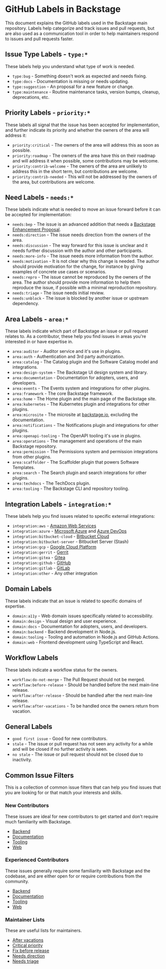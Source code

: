 # GitHub Labels in Backstage

This document explains the GitHub labels used in the Backstage main repository. Labels help categorize and track issues and pull requests, but are also used as a communication tool in order to help maintainers respond to issues and pull requests faster.

## Issue Type Labels - `type:*`

These labels help you understand what type of work is needed.

- `type:bug` - Something doesn't work as expected and needs fixing.
- `type:docs` - Documentation is missing or needs updating.
- `type:suggestion` - An proposal for a new feature or change.
- `type:maintenance` - Routine maintenance tasks, version bumps, cleanup, deprecations, etc.

## Priority Labels - `priority:*`

These labels all signal that the issue has been accepted for implementation, and further indicate its priority and whether the owners of the area will address it:

- `priority:critical` - The owners of the area will address this as soon as possible.
- `priority:roadmap` - The owners of the area have this on their roadmap and will address it when possible, some contributions may be welcome.
- `priority:contrib-welcome` - The owners of the area are unlikely to address this in the short term, but contributions are welcome.
- `priority:contrib-needed` - This will not be addressed by the owners of the area, but contributions are welcome.

## Need Labels - `needs:*`

These labels indicate what is needed to move an issue forward before it can be accepted for implementation:

- `needs:bep` - The issue is an advanced addition that needs a [Backstage Enhancement Proposal](./beps/README.md).
- `needs:direction` - The issue needs direction from the owners of the area.
- `needs:discussion` - The way forward for this issue is unclear and it needs further discussion with the author and other participants.
- `needs:more-info` - The issue needs more information from the author.
- `needs:motivation` - It is not clear why this change is needed. The author should provide motivation for the change, for instance by giving examples of concrete use cases or scenarios.
- `needs:repro` - The issue cannot be reproduced by the owners of the area. The author should provide more information to help them reproduce the issue, if possible with a minimal reproduction repository.
- `needs:triage` - The issue needs initial review.
- `needs:unblock` - The issue is blocked by another issue or upstream dependency.

## Area Labels - `area:*`

These labels indicate which part of Backstage an issue or pull request relates to. As a contributor, these help you find issues in areas you're interested in or have expertise in.

- `area:auditor` - Auditor service and it's use in plugins.
- `area:auth` - Authentication and 3rd party authorization.
- `area:catalog` - The Catalog plugin and the Software Catalog model and integrations.
- `area:design-system` - The Backstage UI design system and library.
- `area:documentation` - Documentation for adopters, users, and developers.
- `area:events` - The Events system and integrations for other plugins.
- `area:framework` - The core Backstage framework.
- `area:home` - The Home plugin and the main page of the Backstage site.
- `area:kubernetes` - The Kubernetes plugin and integrations for other plugins.
- `area:microsite` - The microsite at [backstage.io](https://backstage.io), excluding the documentation.
- `area:notifications` - The Notifications plugin and integrations for other plugins.
- `area:openapi-tooling` - The OpenAPI tooling it's use in plugins.
- `area:operations` - The management and operations of the main Backstage repository.
- `area:permission` - The Permissions system and permission integrations from other plugins.
- `area:scaffolder` - The Scaffolder plugin that powers Software Templates.
- `area:search` - The Search plugin and search integrations for other plugins.
- `area:techdocs` - The TechDocs plugin.
- `area:tooling` - The Backstage CLI and repository tooling.

## Integration Labels - `integration:*`

These labels help you find issues related to specific external integrations:

- `integration:aws` - [Amazon Web Services](https://aws.amazon.com/)
- `integration:azure` - [Microsoft Azure](https://azure.microsoft.com/) and [Azure DevOps](https://dev.azure.com/)
- `integration:bitbucket-cloud` - [Bitbucket Cloud](https://bitbucket.org/)
- `integration:bitbucket-server` - Bitbucket Server (Stash)
- `integration:gcp` - [Google Cloud Platform](https://cloud.google.com/)
- `integration:gerrit` - [Gerrit](https://www.gerritcodereview.com/)
- `integration:gitea` - [Gitea](https://gitea.com/)
- `integration:github` - [GitHub](https://github.com/)
- `integration:gitlab` - [GitLab](https://gitlab.com/)
- `integration:other` - Any other integration

## Domain Labels

These labels indicate that an issue is related to specific domains of expertise.

- `domain:a11y` - Web domain issues specifically related to accessibility.
- `domain:design` - Visual design and user experience.
- `domain:docs` - Documentation for adopters, users, and developers.
- `domain:backend` - Backend development in Node.js.
- `domain:tooling` - Tooling and automation in Node.js and GitHub Actions.
- `domain:web` - Frontend development using TypeScript and React.

## Workflow Labels

These labels indicate a workflow status for the owners.

- `workflow:do-not-merge` - The Pull Request should not be merged.
- `workflow:before-release` - Should be handled before the next main-line release.
- `workflow:after-release` - Should be handled after the next main-line release.
- `workflow:after-vacations` - To be handled once the owners return from vacation.

## General Labels

- `good first issue` - Good for new contributors.
- `stale` - The issue or pull request has not seen any activity for a while and will be closed if no further activity is seen.
- `no stale` - The issue or pull request should not be closed due to inactivity.

## Common Issue Filters

This is a collection of common issue filters that can help you find issues that you are looking for or that match your interests and skills.

### New Contributors

These issues are ideal for new contributors to get started and don't require much familiarity with Backstage.

- [Backend](https://github.com/backstage/backstage/issues?q=is%3Aopen%20is%3Aissue%20label%3A%22good%20first%20issue%22%20label%3A%22domain%3Abackend%22%20)
- [Documentation](https://github.com/backstage/backstage/issues?q=is%3Aopen%20is%3Aissue%20label%3A%22good%20first%20issue%22%20label%3A%22domain%3Adocs%22%20)
- [Tooling](https://github.com/backstage/backstage/issues?q=is%3Aopen%20is%3Aissue%20label%3A%22good%20first%20issue%22%20label%3A%22domain%3Atooling%22%20)
- [Web](https://github.com/backstage/backstage/issues?q=is%3Aopen%20is%3Aissue%20label%3A%22good%20first%20issue%22%20label%3A%22domain%3Aweb%22%20)

### Experienced Contributors

These issues generally require some familiarity with Backstage and the codebase, and are either open for or require contributions from the community.

- [Backend](<https://github.com/backstage/backstage/issues?q=is%3Aopen%20is%3Aissue%20(label%3Apriority%3Acontrib-welcome%20OR%20label%3Apriority%3Acontrib-needed)%20label%3A%22domain%3Abackend%22%20>)
- [Documentation](<https://github.com/backstage/backstage/issues?q=is%3Aopen%20is%3Aissue%20(label%3Apriority%3Acontrib-welcome%20OR%20label%3Apriority%3Acontrib-needed)%20label%3A%22domain%3Adocs%22%20>)
- [Tooling](<https://github.com/backstage/backstage/issues?q=is%3Aopen%20is%3Aissue%20(label%3Apriority%3Acontrib-welcome%20OR%20label%3Apriority%3Acontrib-needed)%20label%3A%22domain%3Atooling%22%20>)
- [Web](<https://github.com/backstage/backstage/issues?q=is%3Aopen%20is%3Aissue%20(label%3Apriority%3Acontrib-welcome%20OR%20label%3Apriority%3Acontrib-needed)%20label%3A%22domain%3Aweb%22%20>)

### Maintainer Lists

These are useful lists for maintainers.

- [After vacations](https://github.com/backstage/backstage/issues?q=is%3Aopen%20is%3Aissue%20label%3A%22after%20vacations%22)
- [Critical priority](https://github.com/backstage/backstage/issues?q=is%3Aopen%20is%3Aissue%20label%3A%22priority%3Acritical%22)
- [Fix before release](https://github.com/backstage/backstage/issues?q=is%3Aopen%20is%3Aissue%20label%3A%22fix%20before%20release%22)
- [Needs direction](https://github.com/backstage/backstage/issues?q=is%3Aopen%20is%3Aissue%20label%3A%22needs%3Adirection%22)
- [Needs triage](https://github.com/backstage/backstage/issues?q=is%3Aopen%20is%3Aissue%20label%3A%22needs%3Atriage%22)
